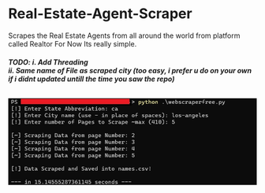 # Real-Estate-Agent-Scraper
Scrapes the Real Estate Agents from all around the world from platform called Realtor
For Now Its really simple. 

<h5>TODO:
i.  Add Threading <br>
ii. Same name of File as scraped city (too easy, i prefer u do on your own if i didnt updated untill the time you saw the repo) <br>
<br>
    
![ShowCase](https://github.com/Jeevan-Gharate/Real-Estate-Agent-Scraper/blob/428f245716978a44a2027ce389dd4256d906234a/webscraper2.jpg)
